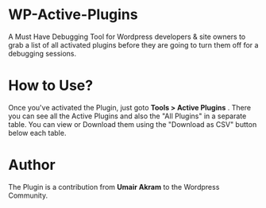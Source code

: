 # WP-Active-Plugins
A Must Have Debugging Tool for Wordpress developers & site owners to grab a list of all activated plugins before they are going to turn them off for a debugging sessions. 

# How to Use?
Once you've activated the Plugin, just goto **Tools > Active Plugins** . There you can see all the Active Plugins and also the "All Plugins" in a separate table. You can view or Download them using the "Download as CSV" button below each table.

# Author
The Plugin is a contribution from **Umair Akram** to the Wordpress Community.
